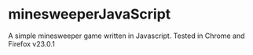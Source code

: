 minesweeperJavaScript
=====================
A simple minesweeper game written in Javascript. 
Tested in Chrome and Firefox v23.0.1
